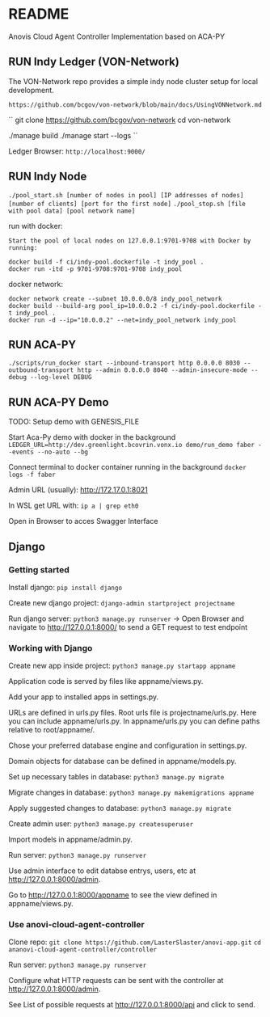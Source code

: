 # README

Anovis Cloud Agent Controller Implementation based on ACA-PY

## RUN Indy Ledger (VON-Network)
The VON-Network repo provides a simple indy node cluster setup for local development.

`https://github.com/bcgov/von-network/blob/main/docs/UsingVONNetwork.md`

``
git clone https://github.com/bcgov/von-network
cd von-network

./manage build
./manage start --logs
``

Ledger Browser: `http://localhost:9000/`

## RUN Indy Node
`./pool_start.sh [number of nodes in pool] [IP addresses of nodes] [number of clients] [port for the first node]`
`./pool_stop.sh [file with pool data] [pool network name]`

run with docker:
```
Start the pool of local nodes on 127.0.0.1:9701-9708 with Docker by running:

docker build -f ci/indy-pool.dockerfile -t indy_pool .
docker run -itd -p 9701-9708:9701-9708 indy_pool
```
docker network:
```
docker network create --subnet 10.0.0.0/8 indy_pool_network
docker build --build-arg pool_ip=10.0.0.2 -f ci/indy-pool.dockerfile -t indy_pool .
docker run -d --ip="10.0.0.2" --net=indy_pool_network indy_pool
```

## RUN ACA-PY

`./scripts/run_docker start --inbound-transport http 0.0.0.0 8030 --outbound-transport http --admin 0.0.0.0 8040 --admin-insecure-mode --debug --log-level DEBUG`

## RUN ACA-PY Demo

TODO: Setup demo with GENESIS_FILE

Start Aca-Py demo with docker in the background
`LEDGER_URL=http://dev.greenlight.bcovrin.vonx.io demo/run_demo faber --events --no-auto --bg`

Connect terminal to docker container running in the background
`docker logs -f faber`

Admin URL (usually):  http://172.17.0.1:8021

In WSL get URL with:
`ip a | grep eth0`

Open in Browser to acces Swagger Interface

## Django

### Getting started
Install django: `pip install django`

Create new django project: `django-admin startproject projectname`

Run django server: `python3 manage.py runserver` -> Open Browser and navigate to http://127.0.0.1:8000/ to send a GET request to test endpoint

### Working with Django
Create new app inside project: `python3 manage.py startapp appname`

Application code is served by files like appname/views.py.

Add your app to installed apps in settings.py.

URLs are defined in urls.py files. Root urls file is projectname/urls.py. Here you can include appname/urls.py. In appname/urls.py you can define paths relative to root/appname/.

Chose your preferred database engine and configuration in settings.py.

Domain objects for database can be defined in appname/models.py.

Set up necessary tables in database: `python3 manage.py migrate`

Migrate changes in database: `python3 manage.py makemigrations appname`

Apply suggested changes to database: `python3 manage.py migrate`

Create admin user: `python3 manage.py createsuperuser`

Import models in appname/admin.py.

Run server: `python3 manage.py runserver`

Use admin interface to edit databse entrys, users, etc at http://127.0.0.1:8000/admin.

Go to http://127.0.0.1:8000/appname to see the view defined in appname/views.py.

### Use anovi-cloud-agent-controller
Clone repo: `git clone https://github.com/LasterSlaster/anovi-app.git` `cd ananovi-cloud-agent-controller/controller`

Run server: `python3 manage.py runserver`

Configure what HTTP requests can be sent with the controller at http://127.0.0.1:8000/admin.

See List of possible requests at http://127.0.0.1:8000/api and click to send.
